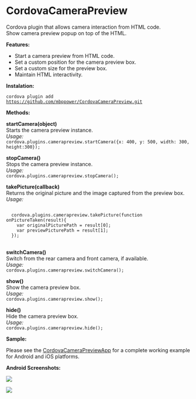 CordovaCameraPreview
====================

Cordova plugin that allows camera interaction from HTML code.<br/>
Show camera preview popup on top of the HTML.<br/>

<p><b>Features:</b></p>
<ul>
  <li>Start a camera preview from HTML code.</li>
  <li>Set a custom position for the camera preview box.</li>
  <li>Set a custom size for the preview box.</li>
  <li>Maintain HTML interactivity.</li>
</ul>

<p><b>Instalation:</b></p>

<code>cordova plugin add https://github.com/mbppower/CordovaCameraPreview.git</code>

<p><b>Methods:</b></p>

<p>
  <b>startCamera(object)</b><br/>
  <info>Starts the camera preview instance.</info><br/>
  <i>Usage:</i><br/>
  <code>cordova.plugins.camerapreview.startCamera({x: 400, y: 500, width: 300, height:300});</code>
</p>
<p>
  <b>stopCamera()</b><br/>
  <info>Stops the camera preview instance.</info><br/>
  <i>Usage:</i><br/>
  <code>cordova.plugins.camerapreview.stopCamera();</code>
</p>
<p>
  <b>takePicture(callback)</b><br/>
  <info>Returns the original picture and the image captured from the preview box.</info><br/>
  <i>Usage:</i><br/>
  <pre><code>
  cordova.plugins.camerapreview.takePicture(function onPictureTaken(result){
  	var originalPicturePath = result[0];
  	var previewPicturePath = result[1];
  });</code>
  </pre>
</p>
<p>
  <b>switchCamera()</b><br/>
  <info>Switch from the rear camera and front camera, if available.</info><br/>
  <i>Usage:</i><br/>
  <code>cordova.plugins.camerapreview.switchCamera();</code>
</p>
<p>
  <b>show()</b><br/>
  <info>Show the camera preview box.</info><br/>
  <i>Usage:</i><br/>
  <code>cordova.plugins.camerapreview.show();</code>
</p>
<p>
  <b>hide()</b><br/>
  <info>Hide the camera preview box.</info><br/>
  <i>Usage:</i><br/>
  <code>cordova.plugins.camerapreview.hide();</code>
</p>

<p><b>Sample:</b></p>
<p>Please see the <a href="https://github.com/mbppower/CordovaCameraPreviewApp">CordovaCameraPreviewApp</a> for a complete working example for Android and iOS platforms.</p>

<p><b>Android Screenshots:</b></p>
<p><img src="https://github.com/mbppower/CordovaCameraPreview/tree/master/docs/img/android-1.png"/></p>
<p><img src="https://github.com/mbppower/CordovaCameraPreview/tree/master/docs/img/android-2.png"/></p>





